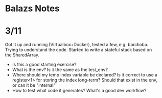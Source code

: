 
# Balazs Notes

# 3/11
Got it up and running (Virtualbox+Docker), tested a few, e.g. barchoba. Trying to understand the code. Started to write a stateful stack based on the SharedArray.

* Is this a good starting exercise?
* What is the env? Is it the same as the test_env?
* Where should my temp index variable be declared? Is it correct to use a register<1> for storing the index long-term? Should that exist in the env, or can it be "internal"
* How to test what code it generates? What's a good dev workflow?